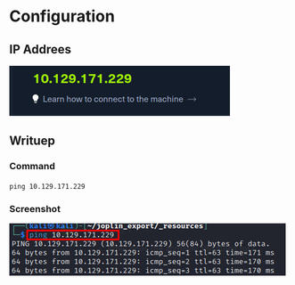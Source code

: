 # Configuration
## IP Addrees
![66cb47ec467705d7924710539cfcadfd.png](../_resources/66cb47ec467705d7924710539cfcadfd.png)

## Writuep
### Command
`ping 10.129.171.229`

### Screenshot
![f414ae17d7c549b778ffd13c7d07e935.png](../_resources/f414ae17d7c549b778ffd13c7d07e935.png)